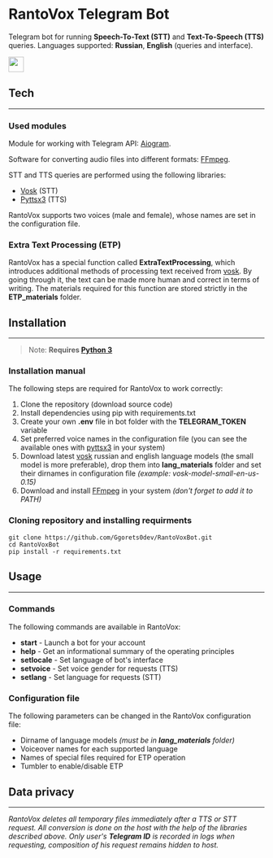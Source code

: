 # RantoVox Telegram Bot
Telegram bot for running **Speech-To-Text (STT)** and **Text-To-Speech (TTS)** queries. Languages supported: **Russian**, **English** (queries and interface).

<p align='left'>
   <a href="https://t.me/RantoVoxBot">
       <img height=30 src="https://img.shields.io/badge/Telegram-2CA5E0?style=for-the-badge&logo=telegram&logoColor=white"/>
    </a>
</p>



## Tech
---
### **Used modules**

Module for working with Telegram API: [Aiogram](https://pypi.org/project/aiogram/).

Software for converting audio files into different formats: [FFmpeg](https://ffmpeg.org/).

STT and TTS queries are performed using the following libraries:
* [Vosk](https://pypi.org/project/vosk/) (STT)
* [Pyttsx3](https://pypi.org/project/pyttsx3/) (TTS)

RantoVox supports two voices (male and female), whose names are set in the configuration file.

### **Extra Text Processing (ETP)**

RantoVox has a special function called **ExtraTextProcessing**, which introduces additional methods of processing text received from [vosk](https://pypi.org/project/vosk/). By going through it, the text can be made more human and correct in terms of writing. The materials required for this function are stored strictly in the **ETP_materials** folder. 



## Installation
---
> Note: **Requires [Python 3](https://www.python.org/)**

### **Installation manual**

The following steps are required for RantoVox to work correctly:
1) Clone the repository (download source code)
2) Install dependencies using pip with requirements.txt
3) Create your own **.env** file in bot folder with the **TELEGRAM_TOKEN** variable
4) Set preferred voice names in the configuration file (you can see the available ones with [pyttsx3](https://pypi.org/project/pyttsx3/) in your system)
5) Download latest [vosk](https://pypi.org/project/vosk/) russian and english language models (the small model is more preferable), drop them into **lang_materials** folder and set their dirnames in configuration file *(example: vosk-model-small-en-us-0.15)*
6) Download and install [FFmpeg](https://ffmpeg.org/) in your system *(don't forget to add it to PATH)*


### **Cloning repository and installing requirments**
```
git clone https://github.com/Ggorets0dev/RantoVoxBot.git
cd RantoVoxBot
pip install -r requirements.txt
```


## Usage
---

### **Commands**

The following commands are available in RantoVox:
* **start** - Launch a bot for your account
* **help** - Get an informational summary of the operating principles
* **setlocale** - Set language of bot's interface 
* **setvoice** - Set voice gender for requests (TTS)
* **setlang** - Set language for requests (STT)


### **Configuration file**
The following parameters can be changed in the RantoVox configuration file:
* Dirname of language models *(must be in **lang_materials** folder)*
* Voiceover names for each supported language
* Names of special files required for ETP operation
* Tumbler to enable/disable ETP


## Data privacy
---
*RantoVox deletes all temporary files immediately after a TTS or STT request. All conversion is done on the host with the help of the libraries described above. Only user's **Telegram ID** is recorded in logs when requesting, composition of his request remains hidden to host.*